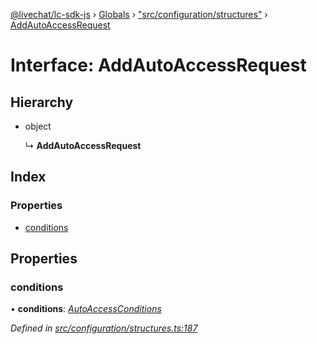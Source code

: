 [@livechat/lc-sdk-js](../README.md) › [Globals](../globals.md) › ["src/configuration/structures"](../modules/_src_configuration_structures_.md) › [AddAutoAccessRequest](_src_configuration_structures_.addautoaccessrequest.md)

# Interface: AddAutoAccessRequest

## Hierarchy

* object

  ↳ **AddAutoAccessRequest**

## Index

### Properties

* [conditions](_src_configuration_structures_.addautoaccessrequest.md#conditions)

## Properties

###  conditions

• **conditions**: *[AutoAccessConditions](_src_configuration_structures_.autoaccessconditions.md)*

*Defined in [src/configuration/structures.ts:187](https://github.com/livechat/lc-sdk-js/blob/aff69b2/src/configuration/structures.ts#L187)*
